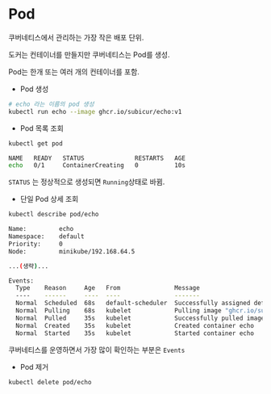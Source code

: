 # Pod

쿠버네티스에서 관리하는 가장 작은 배포 단위.

도커는 컨테이너를 만들지만 쿠버네티스는 Pod를 생성.

Pod는 한개 또는 여러 개의 컨테이너를 포함.



* Pod 생성

```bash
# echo 라는 이름의 pod 생성
kubectl run echo --image ghcr.io/subicur/echo:v1
```

* Pod 목록 조회

```bash
kubectl get pod
```

```bash
NAME   READY   STATUS              RESTARTS   AGE
echo   0/1     ContainerCreating   0          10s
```

`STATUS` 는 정상적으로 생성되면 `Running`상태로 바뀜.

* 단일 Pod 상세 조회

```bash
kubectl describe pod/echo
```

```bash
Name:         echo
Namespace:    default
Priority:     0
Node:         minikube/192.168.64.5

...(생략)...

Events:
  Type    Reason     Age   From               Message
  ----    ------     ----  ----               -------
  Normal  Scheduled  68s   default-scheduler  Successfully assigned default/echo to minikube
  Normal  Pulling    68s   kubelet            Pulling image "ghcr.io/subicura/echo:v1"
  Normal  Pulled     35s   kubelet            Successfully pulled image "ghcr.io/subicura/echo:v1" in 33.176019499s
  Normal  Created    35s   kubelet            Created container echo
  Normal  Started    35s   kubelet            Started container echo
```

쿠버네티스를 운영하면서 가장 많이 확인하는 부분은 `Events`

* Pod 제거

```bash
kubectl delete pod/echo
```

